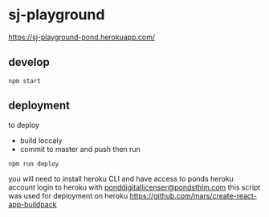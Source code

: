# sj-playground

https://sj-playground-pond.herokuapp.com/

## develop
```
npm start
```

## deployment
to deploy
 - build loccaly
 - commit to master and push
 then run
```
npm run deploy
```

you will need to install  heroku CLI and have access to ponds heroku account
login to heroku with ponddigitallicenser@pondsthlm.com
this script was used for deployment on heroku
https://github.com/mars/create-react-app-buildpack
